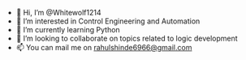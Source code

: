 - 👋 Hi, I’m @Whitewolf1214
- 👀 I’m interested in Control Engineering and Automation
- 🌱 I’m currently learning Python
- 💞️ I’m looking to collaborate on topics related to logic development
- 📫 You can mail me on rahulshinde6966@gmail.com

<!---
Whitewolf1214/Whitewolf1214 is a ✨ special ✨ repository because its `README.md` (this file) appears on your GitHub profile.
You can click the Preview link to take a look at your changes.
--->


